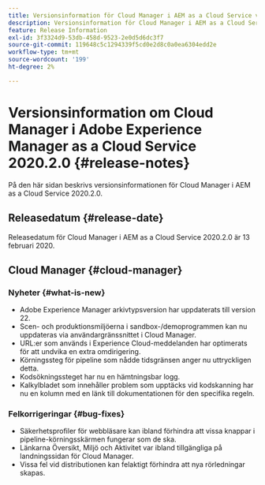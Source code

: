```yaml
---
title: Versionsinformation för Cloud Manager i AEM as a Cloud Service version 2020.2.0
description: Versionsinformation för Cloud Manager i AEM as a Cloud Service version 2020.2.0
feature: Release Information
exl-id: 3f3324d9-53db-458d-9523-2e0d5d6dc3f7
source-git-commit: 119648c5c1294339f5cd0e2d8c0a0ea6304edd2e
workflow-type: tm+mt
source-wordcount: '199'
ht-degree: 2%

---
```


# Versionsinformation om Cloud Manager i Adobe Experience Manager as a Cloud Service 2020.2.0 {#release-notes}

På den här sidan beskrivs versionsinformationen för Cloud Manager i AEM as a Cloud Service 2020.2.0.

## Releasedatum {#release-date}

Releasedatum för Cloud Manager i AEM as a Cloud Service 2020.2.0 är 13 februari 2020.

## Cloud Manager {#cloud-manager}

### Nyheter {#what-is-new}

* Adobe Experience Manager arkivtypsversion har uppdaterats till version 22.
* Scen- och produktionsmiljöerna i sandbox-/demoprogrammen kan nu uppdateras via användargränssnittet i Cloud Manager.
* URL:er som används i Experience Cloud-meddelanden har optimerats för att undvika en extra omdirigering.
* Körningssteg för pipeline som nådde tidsgränsen anger nu uttryckligen detta.
* Kodsökningssteget har nu en hämtningsbar logg.
* Kalkylbladet som innehåller problem som upptäcks vid kodskanning har nu en kolumn med en länk till dokumentationen för den specifika regeln.

### Felkorrigeringar  {#bug-fixes}

* Säkerhetsprofiler för webbläsare kan ibland förhindra att vissa knappar i pipeline-körningsskärmen fungerar som de ska.
* Länkarna Översikt, Miljö och Aktivitet var ibland tillgängliga på landningssidan för Cloud Manager.
* Vissa fel vid distributionen kan felaktigt förhindra att nya rörledningar skapas.
